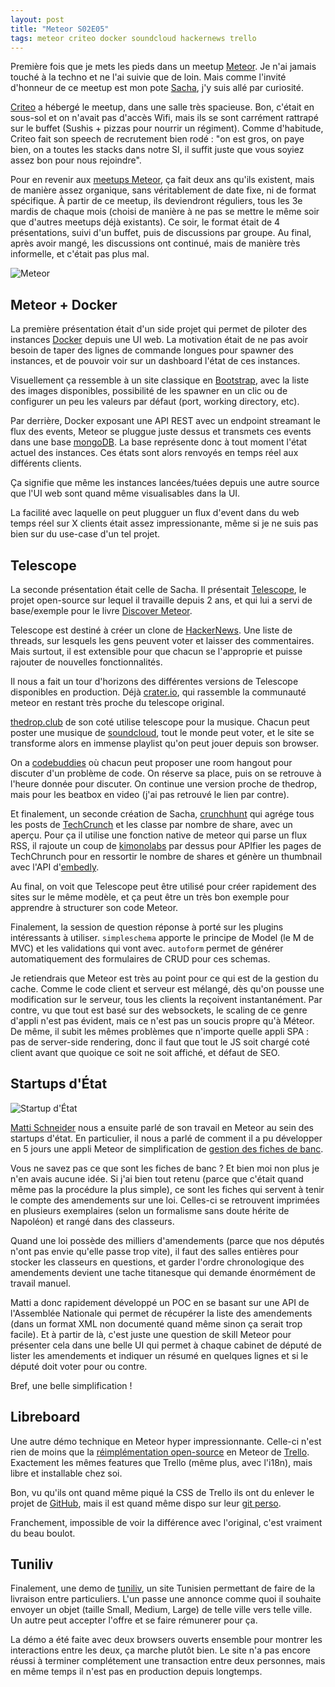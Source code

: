```yaml
---
layout: post
title: "Meteor S02E05"
tags: meteor criteo docker soundcloud hackernews trello
---
```


Première fois que je mets les pieds dans un meetup [Meteor][1]. Je n'ai jamais
touché à la techno et ne l'ai suivie que de loin. Mais comme l'invité d'honneur
de ce meetup est mon pote [Sacha][2], j'y suis allé par curiosité.

[Criteo][3] a hébergé le meetup, dans une salle très spacieuse. Bon, c'était en
sous-sol et on n'avait pas d'accès Wifi, mais ils se sont carrément rattrapé
sur le buffet (Sushis + pizzas pour nourrir un régiment). Comme d'habitude,
Criteo fait son speech de recrutement bien rodé : "on est gros, on paye bien,
on a toutes les stacks dans notre SI, il suffit juste que vous soyiez assez bon
pour nous rejoindre".

Pour en revenir aux [meetups Meteor][4], ça
fait deux ans qu'ils existent, mais de manière assez organique, sans
véritablement de date fixe, ni de format spécifique. À partir de ce meetup, ils
deviendront réguliers, tous les 3e mardis de chaque mois (choisi de manière
à ne pas se mettre le même soir que d'autres meetups déjà existants). Ce soir,
le format était de 4 présentations, suivi d'un buffet, puis de discussions par
groupe. Au final, après avoir mangé, les discussions ont continué, mais de
manière très informelle, et c'était pas plus mal.

![Meteor](/img/2015-03-05/meteor.jpeg)

## Meteor + Docker

La première présentation était d'un side projet qui permet de piloter des
instances [Docker][5] depuis une UI web. La motivation
était de ne pas avoir besoin de taper des lignes de commande longues pour
spawner des instances, et de pouvoir voir sur un dashboard l'état de ces
instances.

Visuellement ça ressemble à un site classique en
[Bootstrap][6], avec la liste des images disponibles,
possibilité de les spawner en un clic ou de configurer un peu les valeurs par
défaut (port, working directory, etc).

Par derrière, Docker exposant une API REST avec un endpoint streamant le flux
des events, Meteor se pluggue juste dessus et transmets ces events dans une
base [mongoDB][7]. La base représente donc à tout moment
l'état actuel des instances. Ces états sont alors renvoyés en temps réel aux
différents clients.

Ça signifie que même les instances lancées/tuées depuis une autre source que
l'UI web sont quand même visualisables dans la UI.

La facilité avec laquelle on peut plugguer un flux d'event dans du web temps
réel sur X clients était assez impressionante, même si je ne suis pas bien sur
du use-case d'un tel projet.

## Telescope

La seconde présentation était celle de Sacha. Il présentait [Telescope][8], le
projet open-source sur lequel il travaille depuis 2 ans, et qui lui a servi de
base/exemple pour le livre [Discover Meteor][9].

Telescope est destiné à créer un clone de [HackerNews][10]. Une liste de
threads, sur lesquels les gens peuvent voter et laisser des commentaires. Mais
surtout, il est extensible pour que chacun se l'approprie et puisse rajouter de
nouvelles fonctionnalités.

Il nous a fait un tour d'horizons des différentes versions de Telescope
disponibles en production. Déjà [crater.io](http://crater.io/), qui rassemble
la communauté meteor en restant très proche du telescope original.

[thedrop.club](http://thedrop.club/) de son coté utilise telescope pour la
musique. Chacun peut poster une musique de
[soundcloud](https://soundcloud.com/), tout le monde peut voter, et le site se
transforme alors en immense playlist qu'on peut jouer depuis son browser.

On a [codebuddies][11] où chacun peut proposer une room hangout pour discuter
d'un problème de code. On réserve sa place, puis on se retrouve à l'heure
donnée pour discuter. On continue une version proche de thedrop, mais pour les
beatbox en video (j'ai pas retrouvé le lien par contre).

Et finalement, un seconde création de Sacha, [crunchhunt][12] qui agrége tous
les posts de [TechCrunch](http://techcrunch.com/) et les classe par nombre de
share, avec un aperçu. Pour ça il utilise une fonction native de meteor qui
parse un flux RSS, il rajoute un coup de
[kimonolabs](https://www.kimonolabs.com/) par dessus pour APIfier les pages de
TechChrunch pour en ressortir le nombre de shares et génère un thumbnail avec
l'API d'[embedly](http://embed.ly/).

Au final, on voit que Telescope peut être utilisé pour créer rapidement des
sites sur le même modèle, et ça peut être un très bon exemple pour apprendre
à structurer son code Meteor.

Finalement, la session de question réponse à porté sur les plugins intéressants
à utiliser. `simpleschema` apporte le principe de Model (le M de MVC) et les
validations qui vont avec. `autoform` permet de générer automatiquement des
formulaires de CRUD pour ces schemas.

Je retiendrais que Meteor est très au point pour ce qui est de la gestion du
cache. Comme le code client et serveur est mélangé, dès qu'on pousse une
modification sur le serveur, tous les clients la reçoivent instantanément. Par
contre, vu que tout est basé sur des websockets, le scaling de ce genre d'appli
n'est pas évident, mais ce n'est pas un soucis propre qu'à Méteor. De même, il
subit les mêmes problèmes que n'importe quelle appli SPA : pas de server-side
rendering, donc il faut que tout le JS soit chargé coté client avant que
quoique ce soit ne soit affiché, et défaut de SEO.

## Startups d'État

![Startup d'État](/img/2015-03-05/startupdetat.png)

[Matti Schneider](https://twitter.com/matti_sg_fr) nous a ensuite parlé de son
travail en Meteor au sein des startups d'état. En particulier, il nous a parlé
de comment il a pu développer en 5 jours une appli Meteor de simplification de
[gestion des fiches de banc](https://github.com/sgmap/fiches-de-banc).

Vous ne savez pas ce que sont les fiches de banc ? Et bien moi non plus je n'en
avais aucune idée. Si j'ai bien tout retenu (parce que c'était quand même pas
la procédure la plus simple), ce sont les fiches qui servent à tenir le compte
des amendements sur une loi. Celles-ci se retrouvent imprimées en plusieurs
exemplaires (selon un formalisme sans doute hérite de Napoléon) et rangé dans
des classeurs.

Quand une loi possède des milliers d'amendements (parce que nos députés n'ont
pas envie qu'elle passe trop vite), il faut des salles entières pour stocker
les classeurs en questions, et garder l'ordre chronologique des amendements
devient une tache titanesque qui demande énormément de travail manuel.

Matti a donc rapidement développé un POC en se basant sur une API de
l'Assemblée Nationale qui permet de récupérer la liste des amendements (dans un
format XML non documenté quand même sinon ça serait trop facile). Et à partir
de là, c'est juste une question de skill Meteor pour présenter cela dans une
belle UI qui permet à chaque cabinet de député de lister les amendements et
indiquer un résumé en quelques lignes et si le député doit voter pour ou
contre.

Bref, une belle simplification !

## Libreboard

Une autre démo technique en Meteor hyper impressionnante. Celle-ci n'est rien
de moins que la [réimplémentation open-source](http://libreboard.com/) en
Meteor de [Trello](https://trello.com/). Exactement les mêmes features que
Trello (même plus, avec l'i18n), mais libre et installable chez soi.

Bon, vu qu'ils ont quand même piqué la CSS de Trello ils ont du enlever le
projet de [GitHub](https://github.com/libreboard/libreboard), mais il est quand
même dispo sur leur [git perso][13].

Franchement, impossible de voir la différence avec l'original, c'est vraiment
du beau boulot.

## Tuniliv

Finalement, une demo de [tuniliv][14], un site Tunisien permettant de faire de
la livraison entre particuliers. L'un passe une annonce comme quoi il souhaite
envoyer un objet (taille Small, Medium, Large) de telle ville vers telle ville.
Un autre peut accepter l'offre et se faire rémunerer pour ça.

La démo a été faite avec deux browsers ouverts ensemble pour montrer les
interactions entre les deux, ça marche plutôt bien. Le site n'a pas encore
réussi à terminer complétement une transaction entre deux personnes, mais en
même temps il n'est pas en production depuis longtemps.


[1]: https://www.meteor.com/
[2]: http://sachagreif.com/
[3]: http://www.criteo.com/fr/
[4]: http://www.meetup.com/Meteor-Paris/
[5]: https://www.docker.com/
[6]: http://getbootstrap.com/
[7]: http://www.mongodb.org/
[8]: http://www.telesc.pe/
[9]: https://www.discovermeteor.com/
[10]: https://news.ycombinator.com/
[11]: http://codebuddies.org/
[12]: http://www.crunchhunt.com/
[13]: http://git.libreboard.com/libreboard/libreboard/
[14]: http://www.tuniliv.com/
